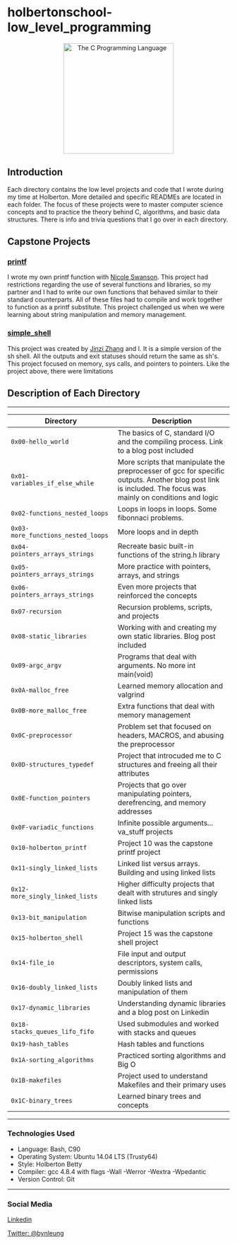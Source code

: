 # holbertonschool-low_level_programming

<p align="center">
  
  <img alt="The C Programming Language" title="C" src="https://upload.wikimedia.org/wikipedia/commons/thumb/3/35/The_C_Programming_Language_logo.svg/1127px-The_C_Programming_Language_logo.svg.png" width="250">

</p>

## Introduction


Each directory contains the low level projects and code that I wrote during my time at Holberton. More detailed and specific READMEs are located in each folder. The focus of these projects were to master computer science concepts and to practice the theory behind C, algorithms, and basic data structures. There is info and trivia questions that I go over in each directory.

## Capstone Projects  

### <a href="https://github.com/byn3/printf">printf</a>  

I wrote my own printf function with <a href="https://https://github.com/thenicopixie">Nicole Swanson</a>. This project had restrictions regarding the use of several functions and libraries, so my partner and I had to write our own functions that behaved similar to their standard counterparts. All of these files had to compile and work together to function as a printf substitute. This project challenged us when we were learning about string manipulation and memory management.

### <a href="https://github.com/byn3/simple_shell">simple_shell</a>  

This project was created by <a href="https://github.com/iamzinzi">Jinzi Zhang</a> and I. It is a simple version of the sh shell. All the outputs and exit statuses should return the same as sh's. This project focused on memory, sys calls, and pointers to pointers. Like the project above, there were limitations

## Description of Each Directory  
___  
|           Directory           | Description
|--------------------------------------------------|----------------------------------------------|
| `0x00-hello_world` | The basics of C, standard I/O and the compiling process. Link to a blog post included |
| `0x01-variables_if_else_while` | More scripts that manipulate the preprocesser of gcc for specific outputs. Another blog post link is included. The focus was mainly on conditions and logic |
| `0x02-functions_nested_loops`| Loops in loops in loops. Some fibonnaci problems. |
| `0x03-more_functions_nested_loops` | More loops and in depth |
| `0x04-pointers_arrays_strings` | Recreate basic built-in functions of the string.h library |
| `0x05-pointers_arrays_strings` | More practice with pointers, arrays, and strings |
| `0x06-pointers_arrays_strings` | Even more projects that reinforced the concepts |
| `0x07-recursion` | Recursion problems, scripts, and projects |
| `0x08-static_libraries` | Working with and creating my own static libraries. Blog post included |
| `0x09-argc_argv` | Programs that deal with arguments. No more int main(void) |
| `0x0A-malloc_free` | Learned memory allocation and valgrind |
| `0x0B-more_malloc_free` | Extra functions that deal with memory management |
| `0x0C-preprocessor` | Problem set that focused on headers, MACROS, and abusing the preprocessor |
| `0x0D-structures_typedef` | Project that introcuded me to C structures and freeing all their attributes |
| `0x0E-function_pointers` | Projects that go over manipulating pointers, derefrencing, and memory addresses |
| `0x0F-variadic_functions` | Infinite possible arguments... va_stuff projects |
| `0x10-holberton_printf` | Project 10 was the capstone printf project |
| `0x11-singly_linked_lists` | Linked list versus arrays. Building and using linked lists |
| `0x12-more_singly_linked_lists` | Higher difficulty projects that dealt with strutures and singly linked lists |
| `0x13-bit_manipulation` | Bitwise manipulation scripts and functions |
| `0x15-holberton_shell` | Project 15 was the capstone shell project |
| `0x14-file_io` | File input and output descriptors, system calls, permissions |
| `0x16-doubly_linked_lists` | Doubly linked lists and manipulation of them |
| `0x17-dynamic_libraries` | Understanding dynamic libraries and a blog post on Linkedin |
| `0x18-stacks_queues_lifo_fifo` | Used submodules and worked with stacks and queues |
| `0x19-hash_tables` | Hash tables and functions |
| `0x1A-sorting_algorithms` | Practiced sorting algorithms and Big O |
| `0x1B-makefiles` | Project used to understand Makefiles and their primary uses |
| `0x1C-binary_trees` | Learned binary trees and concepts |

___  

### Technologies Used

* Language: Bash, C90
* Operating System: Ubuntu 14.04 LTS (Trusty64)
* Style: Holberton Betty
* Compiler: gcc 4.8.4 with flags -Wall -Werror -Wextra -Wpedantic
* Version Control: Git

---

### Social Media

[Linkedin](https://www.linkedin.com/in/bryanleung92/)

[Twitter: @bynleung](https://twitter.com/BynLeung)
